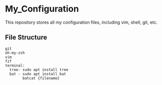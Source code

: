 # My_Configuration  

This repository stores all my configuration files, including vim, shell, git, etc.

## File Structure
```
git
oh-my-zsh
vim
fzf
terminal:
  tree- sudo apt install tree
  bat - sudo apt install bat
        batcat {filename}
```
